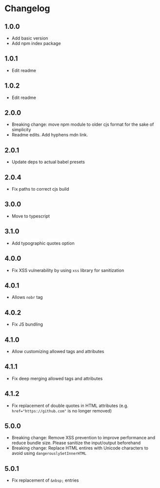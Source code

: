 # Changelog

## 1.0.0

- Add basic version
- Add npm index package

## 1.0.1

- Edit readme

## 1.0.2

- Edit readme

## 2.0.0

- Breaking change: move npm module to older cjs format for the sake of simplicity
- Readme edits. Add hyphens mdn link.

## 2.0.1

- Update deps to actual babel presets

## 2.0.4

- Fix paths to correct cjs build

## 3.0.0

- Move to typescript

## 3.1.0

- Add typographic quotes option

## 4.0.0

- Fix XSS vulnerability by using `xss` library for sanitization

## 4.0.1

- Allows `nobr` tag

## 4.0.2

- Fix JS bundling

## 4.1.0

- Allow customizing allowed tags and attributes

## 4.1.1

- Fix deep merging allowed tags and attributes

## 4.1.2

- Fix replacement of double quotes in HTML attributes (e.g. `href="https://github.com"` is no longer removed)

## 5.0.0

- Breaking change: Remove XSS prevention to improve performance and reduce bundle size. Please sanitize the input/output beforehand
- Breaking change: Replace HTML entires with Unicode characters to avoid using `dangerouslySetInnerHTML`

## 5.0.1

- Fix replacement of `&nbsp;` entries
